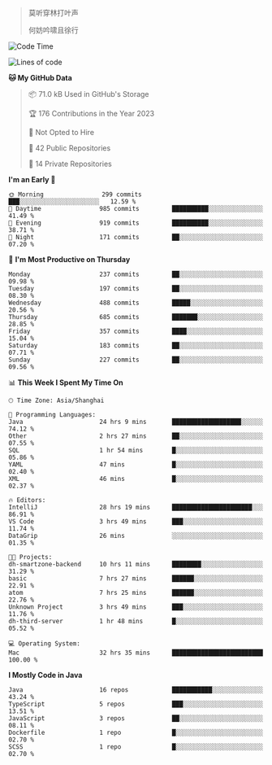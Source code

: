 > 莫听穿林打叶声
> 
> 何妨吟啸且徐行

<!-- ![Github Stats](https://github-readme-stats.vercel.app/api?username=catch6&count_private=true&show_icons=true&theme=gruvbox) -->

<!-- ![Top Langs](https://github-readme-stats.vercel.app/api/top-langs/?username=catch6&layout=compact) -->

<!--START_SECTION:waka-->
![Code Time](http://img.shields.io/badge/Code%20Time-99%20hrs%204%20mins-blue)

![Lines of code](https://img.shields.io/badge/From%20Hello%20World%20I%27ve%20Written-9.3%20million%20lines%20of%20code-blue)

**🐱 My GitHub Data** 

> 📦 71.0 kB Used in GitHub's Storage 
 > 
> 🏆 176 Contributions in the Year 2023
 > 
> 🚫 Not Opted to Hire
 > 
> 📜 42 Public Repositories 
 > 
> 🔑 14 Private Repositories 
 > 
**I'm an Early 🐤** 

```text
🌞 Morning                299 commits         ███░░░░░░░░░░░░░░░░░░░░░░   12.59 % 
🌆 Daytime                985 commits         ██████████░░░░░░░░░░░░░░░   41.49 % 
🌃 Evening                919 commits         ██████████░░░░░░░░░░░░░░░   38.71 % 
🌙 Night                  171 commits         ██░░░░░░░░░░░░░░░░░░░░░░░   07.20 % 
```
📅 **I'm Most Productive on Thursday** 

```text
Monday                   237 commits         ██░░░░░░░░░░░░░░░░░░░░░░░   09.98 % 
Tuesday                  197 commits         ██░░░░░░░░░░░░░░░░░░░░░░░   08.30 % 
Wednesday                488 commits         █████░░░░░░░░░░░░░░░░░░░░   20.56 % 
Thursday                 685 commits         ███████░░░░░░░░░░░░░░░░░░   28.85 % 
Friday                   357 commits         ████░░░░░░░░░░░░░░░░░░░░░   15.04 % 
Saturday                 183 commits         ██░░░░░░░░░░░░░░░░░░░░░░░   07.71 % 
Sunday                   227 commits         ██░░░░░░░░░░░░░░░░░░░░░░░   09.56 % 
```


📊 **This Week I Spent My Time On** 

```text
🕑︎ Time Zone: Asia/Shanghai

💬 Programming Languages: 
Java                     24 hrs 9 mins       ███████████████████░░░░░░   74.12 % 
Other                    2 hrs 27 mins       ██░░░░░░░░░░░░░░░░░░░░░░░   07.55 % 
SQL                      1 hr 54 mins        █░░░░░░░░░░░░░░░░░░░░░░░░   05.86 % 
YAML                     47 mins             █░░░░░░░░░░░░░░░░░░░░░░░░   02.40 % 
XML                      46 mins             █░░░░░░░░░░░░░░░░░░░░░░░░   02.37 % 

🔥 Editors: 
IntelliJ                 28 hrs 19 mins      ██████████████████████░░░   86.91 % 
VS Code                  3 hrs 49 mins       ███░░░░░░░░░░░░░░░░░░░░░░   11.74 % 
DataGrip                 26 mins             ░░░░░░░░░░░░░░░░░░░░░░░░░   01.35 % 

🐱‍💻 Projects: 
dh-smartzone-backend     10 hrs 11 mins      ████████░░░░░░░░░░░░░░░░░   31.29 % 
basic                    7 hrs 27 mins       ██████░░░░░░░░░░░░░░░░░░░   22.91 % 
atom                     7 hrs 25 mins       ██████░░░░░░░░░░░░░░░░░░░   22.76 % 
Unknown Project          3 hrs 49 mins       ███░░░░░░░░░░░░░░░░░░░░░░   11.76 % 
dh-third-server          1 hr 48 mins        █░░░░░░░░░░░░░░░░░░░░░░░░   05.52 % 

💻 Operating System: 
Mac                      32 hrs 35 mins      █████████████████████████   100.00 % 
```

**I Mostly Code in Java** 

```text
Java                     16 repos            ███████████░░░░░░░░░░░░░░   43.24 % 
TypeScript               5 repos             ███░░░░░░░░░░░░░░░░░░░░░░   13.51 % 
JavaScript               3 repos             ██░░░░░░░░░░░░░░░░░░░░░░░   08.11 % 
Dockerfile               1 repo              █░░░░░░░░░░░░░░░░░░░░░░░░   02.70 % 
SCSS                     1 repo              █░░░░░░░░░░░░░░░░░░░░░░░░   02.70 % 
```




<!--END_SECTION:waka-->
